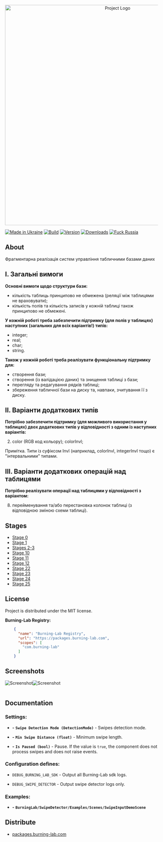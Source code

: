 <p align="center">
      <img src="https://i.ibb.co/bXbXPLn/Essential-db-logo.png" alt="Project Logo" width="726">
</p>

[![Made in Ukraine](https://img.shields.io/badge/made_in-ukraine-ffd700.svg?labelColor=0057b7)](https://github.com/PoixoN/essential-db)
[![Build](https://img.shields.io/github/workflow/status/Tyrrrz/CliFx/CI/master)](https://github.com/PoixoN/essential-db/actions)
[![Version](https://img.shields.io/nuget/v/CliFx.svg)](https://nuget.org/packages/CliFx)
[![Downloads](https://img.shields.io/nuget/dt/CliFx.svg)](https://nuget.org/packages/CliFx)
[![Fuck Russia](https://img.shields.io/badge/fuck-russia-e4181c.svg?labelColor=000000)](https://twitter.com/tyrrrz/status/1495972128977571848)

## About
Фрагментарна реалізація систем управління табличними базами даних

## І. Загальні вимоги

**Основні вимоги щодо структури бази:**  

- кількість таблиць принципово не обмежена (реляції між таблицями не враховувати);  
- кількість полів та кількість записів у кожній таблиці також принципово не обмежені.  

**У кожній роботі треба забезпечити підтримку (для полів у таблицях) наступних (загальних для всіх варіантів!) типів:**  

- integer;  
- real;  
- char;  
- string.  

**Також у кожній роботі треба реалізувати функціональну підтримку для:**  

- створення бази;  
- створення (із валідацією даних) та знищення таблиці з бази;  
- перегляду та редагування рядків таблиці;  
- збереження табличної бази на диску та, навпаки, зчитування її з диску.  

## ІІ. Варіанти додаткових типів  

**Потрібно забезпечити підтримку (для можливого використання у таблицях) двох додаткових типів у відповідності з одним із наступних варіантів:**   

2) color (RGB код кольору); colorInvl; 

Примiтка. Типи із суфіксом Invl (наприклад, colorInvl, integerInvl тощо) є "iнтервальними" типами.

## ІІІ. Варіанти додаткових операцiй над таблицями  

**Потрібно реалізувати операцiї над таблицями у відповідності з варіантом:**

8) перейменування та/або перестановка колонок таблиці (з відповідною зміною схеми таблиці).

## Stages 

 - [Stage 0](https://github.com/PoixoN/essential-db/blob/main/docs/Step0.md)
 - [Stage 1](https://github.com/PoixoN/essential-db/blob/main/docs/Step1.md)
 - [Stages 2-3](https://github.com/PoixoN/essential-db/blob/main/docs/Step2-3.md)
 - [Stage 10](https://github.com/PoixoN/essential-db/blob/main/docs/Step10.md)
 - [Stage 11](https://github.com/PoixoN/essential-db/blob/main/docs/Step11.md)
 - [Stage 12](https://github.com/PoixoN/essential-db/blob/main/docs/Step12.md)
 - [Stage 22](https://github.com/PoixoN/essential-db/blob/main/docs/Step22.md)
 - [Stage 23](https://github.com/PoixoN/essential-db/blob/main/docs/Step23.md)
 - [Stage 24](https://github.com/PoixoN/essential-db/blob/main/docs/Step24.md)
 - [Stage 25](https://github.com/PoixoN/essential-db/blob/main/docs/Step25.md)

 ## License

Project is distributed under the MIT license.































**Burning-Lab Registry:**
```json
    {
      "name": "Burning-Lab Registry",
      "url": "https://packages.burning-lab.com",
      "scopes": [
        "com.burning-lab"
      ]
    }
```

## Screenshots

<table>
    <tr>
            <img src="https://i.ibb.co/3shJFsJ/Screenshot-1.png" alt="Screenshot">
    </tr>
    <tr>
            <img src="https://i.ibb.co/DwpNfBk/Screenshot-2.png" alt="Screenshot">
    </tr>
</table>

## Documentation

### Settings:
- **-** **`Swipe Detection Mode (DetectionMode)`** - Swipes detection mode.

- **-** **`Min Swipe Distance (float)`** - Minimum swipe length.

- **-** **`Is Paused (bool)`** - Pause. If the value is `true`, the component does not process swipes and does not raise events.

### Configuration defines:

- `DEBUG_BURNING_LAB_SDK` - Output all Burning-Lab sdk logs.

- `DEBUG_SWIPE_DETECTOR` - Output swipe detector logs only.

### Examples:
- **-** **`BurningLab/SwipeDetector/Examples/Scenes/SwipeInputDemoScene`**

## Distribute

- [packages.burning-lab.com](https://packages.burning-lab.com/-/web/detail/com.burning-lab.swipedetector)